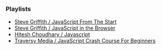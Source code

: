 ### Playlists
* [Steve Griffith / JavaScript From The Start](https://www.youtube.com/playlist?list=PLyuRouwmQCjkYdv4VjuIbvcMZVWSdOm58)
* [Steve Griffith / JavaScript in the Browser](https://www.youtube.com/playlist?list=PLyuRouwmQCjmQTKvgqIgah03HF1wrYkA9)
* [Hitesh Choudhary / Javascript](https://www.youtube.com/playlist?list=PLRAV69dS1uWTSu9cVg8jjXW8jndOYYJPP)
* [Traversy Media / JavaScript Crash Course For Beginners](https://www.youtube.com/watch?v=hdI2bqOjy3c)
